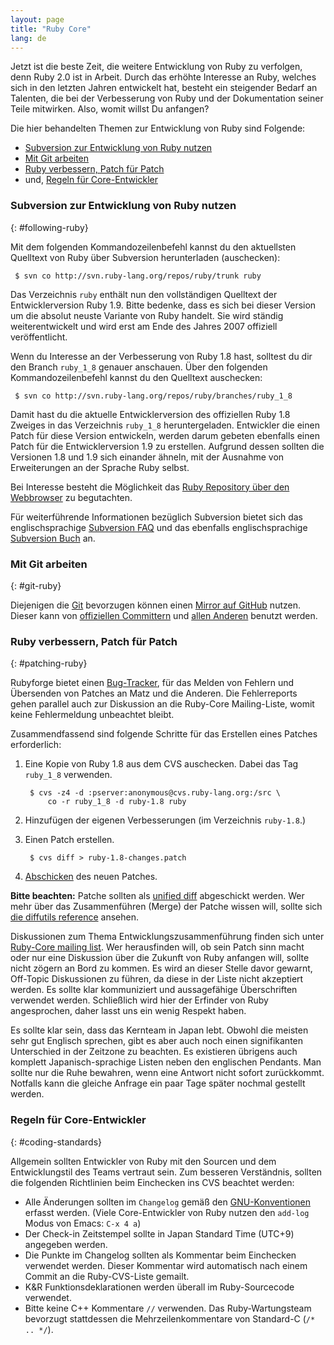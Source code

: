 ```yaml
---
layout: page
title: "Ruby Core"
lang: de
---
```


Jetzt ist die beste Zeit, die weitere Entwicklung von Ruby zu verfolgen,
denn Ruby 2.0 ist in Arbeit. Durch das erhöhte Interesse an Ruby,
welches sich in den letzten Jahren entwickelt hat, besteht ein
steigender Bedarf an Talenten, die bei der Verbesserung von Ruby und der
Dokumentation seiner Teile mitwirken. Also, womit willst Du anfangen?

Die hier behandelten Themen zur Entwicklung von Ruby sind Folgende:

* [Subversion zur Entwicklung von Ruby nutzen](#following-ruby)
* [Mit Git arbeiten](#git-ruby)
* [Ruby verbessern, Patch für Patch](#patching-ruby)
* und, [Regeln für Core-Entwickler](#coding-standards)

### Subversion zur Entwicklung von Ruby nutzen
{: #following-ruby}

Mit dem folgenden Kommandozeilenbefehl kannst du den aktuellsten
Quelltext von Ruby über Subversion herunterladen (auschecken):


     $ svn co http://svn.ruby-lang.org/repos/ruby/trunk ruby

Das Verzeichnis `ruby` enthält nun den vollständigen Quelltext der
Entwicklerversion Ruby 1.9. Bitte bedenke, dass es sich bei dieser
Version um die absolut neuste Variante von Ruby handelt. Sie wird
ständig weiterentwickelt und wird erst am Ende des Jahres 2007 offiziell
veröffentlicht.

Wenn du Interesse an der Verbesserung von Ruby 1.8 hast, solltest du dir
den Branch `ruby_1_8` genauer anschauen. Über den folgenden
Kommandozeilenbefehl kannst du den Quelltext auschecken:


     $ svn co http://svn.ruby-lang.org/repos/ruby/branches/ruby_1_8

Damit hast du die aktuelle Entwicklerversion des offiziellen Ruby 1.8
Zweiges in das Verzeichnis `ruby_1_8` heruntergeladen. Entwickler die
einen Patch für diese Version entwickeln, werden darum gebeten ebenfalls
einen Patch für die Entwicklerversion 1.9 zu erstellen. Aufgrund dessen
sollten die Versionen 1.8 und 1.9 sich einander ähneln, mit der Ausnahme
von Erweiterungen an der Sprache Ruby selbst.

Bei Interesse besteht die Möglichkeit das [Ruby Repository über den
Webbrowser][1] zu begutachten.

Für weiterführende Informationen bezüglich Subversion bietet sich das
englischsprachige [Subversion FAQ][2] und das ebenfalls
englischsprachige [Subversion Buch][3] an.

### Mit Git arbeiten
{: #git-ruby}

Diejenigen die [Git][4] bevorzugen können einen [Mirror auf GitHub][5]
nutzen. Dieser kann von [offiziellen Committern][6] und [allen
Anderen][7] benutzt werden.

### Ruby verbessern, Patch für Patch
{: #patching-ruby}

Rubyforge bietet einen [Bug-Tracker][8], für das Melden von Fehlern und
Übersenden von Patches an Matz und die Anderen. Die Fehlerreports gehen
parallel auch zur Diskussion an die Ruby-Core Mailing-Liste, womit keine
Fehlermeldung unbeachtet bleibt.

Zusammendfassend sind folgende Schritte für das Erstellen eines Patches
erforderlich:

1.  Eine Kopie von Ruby 1.8 aus dem CVS auschecken. Dabei das Tag
    `ruby_1_8` verwenden.

         $ cvs -z4 -d :pserver:anonymous@cvs.ruby-lang.org:/src \
             co -r ruby_1_8 -d ruby-1.8 ruby

2.  Hinzufügen der eigenen Verbesserungen (im Verzeichnis `ruby-1.8`.)
3.  Einen Patch erstellen.

         $ cvs diff > ruby-1.8-changes.patch

4.  [Abschicken][9] des neuen Patches.

**Bitte beachten:** Patche sollten als [unified diff][10] abgeschickt
werden. Wer mehr über das Zusammenführen (Merge) der Patche wissen will,
sollte sich [die diffutils reference][11] ansehen.

Diskussionen zum Thema Entwicklungszusammenführung finden sich unter
[Ruby-Core mailing list](/de/community/mailing-lists/). Wer
herausfinden will, ob sein Patch sinn macht oder nur eine Diskussion
über die Zukunft von Ruby anfangen will, sollte nicht zögern an Bord zu
kommen. Es wird an dieser Stelle davor gewarnt, Off-Topic Diskussionen
zu führen, da diese in der Liste nicht akzeptiert werden. Es sollte klar
kommuniziert und aussagefähige Überschriften verwendet werden.
Schließlich wird hier der Erfinder von Ruby angesprochen, daher lasst
uns ein wenig Respekt haben.

Es sollte klar sein, dass das Kernteam in Japan lebt. Obwohl die meisten
sehr gut Englisch sprechen, gibt es aber auch noch einen signifikanten
Unterschied in der Zeitzone zu beachten. Es existieren übrigens auch
komplett Japanisch-sprachige Listen neben den englischen Pendants. Man
sollte nur die Ruhe bewahren, wenn eine Antwort nicht sofort
zurückkommt. Notfalls kann die gleiche Anfrage ein paar Tage später
nochmal gestellt werden.

### Regeln für Core-Entwickler
{: #coding-standards}

Allgemein sollten Entwickler von Ruby mit den Sourcen und dem
Entwicklungstil des Teams vertraut sein. Zum besseren Verständnis,
sollten die folgenden Richtlinien beim Einchecken ins CVS beachtet
werden:

* Alle Änderungen sollten im `Changelog` gemäß den
  [GNU-Konventionen][12] erfasst werden. (Viele Core-Entwickler von Ruby
  nutzen den `add-log` Modus von Emacs: `C-x 4 a`)
* Der Check-in Zeitstempel sollte in Japan Standard Time (UTC+9)
  angegeben werden.
* Die Punkte im Changelog sollten als Kommentar beim Einchecken
  verwendet werden. Dieser Kommentar wird automatisch nach einem Commit
  an die Ruby-CVS-Liste gemailt.
* K&amp;R Funktionsdeklarationen werden überall im Ruby-Sourcecode
  verwendet.
* Bitte keine C++ Kommentare `//` verwenden. Das Ruby-Wartungsteam
  bevorzugt stattdessen die Mehrzeilenkommentare von Standard-C
  (`/* .. */`).



[1]: http://svn.ruby-lang.org/cgi-bin/viewvc.cgi/
[2]: http://subversion.apache.org/faq.html
[3]: http://svnbook.org
[4]: http://git-scm.com/
[5]: http://github.com/ruby/ruby
[6]: http://wiki.github.com/shyouhei/ruby/committerhowto
[7]: http://wiki.github.com/shyouhei/ruby/noncommitterhowto
[8]: http://rubyforge.org/tracker/?func=browse&amp;group_id=426&amp;atid=1698
[9]: http://rubyforge.org/tracker/?func=add&amp;group_id=426&amp;atid=1700
[10]: http://www.gnu.org/software/diffutils/manual/html_node/Unified-Format.html
[11]: http://www.gnu.org/software/diffutils/manual/html_node/Merging-with-patch.html#Merging%20with%20patch
[12]: http://www.gnu.org/prep/standards/standards.html#Change-Logs
